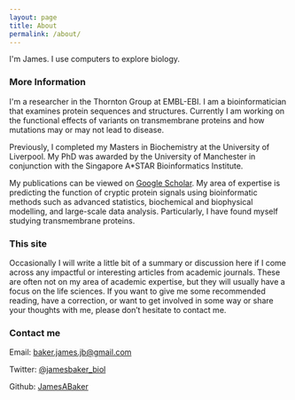```yaml
---
layout: page
title: About
permalink: /about/
---
```


I'm James. I use computers to explore biology.

### More Information

I'm a researcher in the Thornton Group at EMBL-EBI. I am a bioinformatician that examines protein sequences and structures. Currently I am working on the functional effects of variants on transmembrane proteins and how mutations may or may not lead to disease.

Previously, I completed my Masters in Biochemistry at the University of Liverpool.
My PhD was awarded by the University of Manchester in conjunction with the Singapore A*STAR Bioinformatics Institute.

My publications can be viewed on [Google Scholar](https://scholar.google.co.uk/citations?user=hbR8DVYAAAAJ&hl=en).
My area of expertise is predicting the function of cryptic protein signals using bioinformatic methods such as advanced statistics, biochemical and biophysical modelling, and large-scale data analysis.
Particularly, I have found myself studying transmembrane proteins.

### This site

Occasionally I will write a little bit of a summary or discussion here if I come across any impactful or interesting articles from academic journals.
These are often not on my area of academic expertise, but they will usually have a focus on the life sciences.
If you want to give me some recommended reading, have a correction, or want to get involved in some way or share your thoughts with me, please don’t hesitate to contact me.

### Contact me

Email: [baker.james.jb@gmail.com](mailto:baker.james.jb@gmail.com)

Twitter: [@jamesbaker_biol](https://twitter.com/jamesbaker_biol)

Github: [JamesABaker](https://github.com/JamesABaker)
